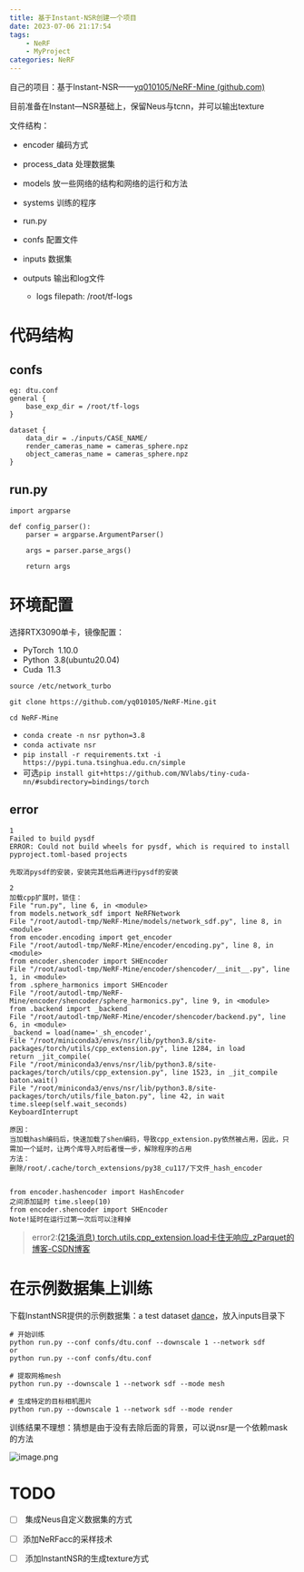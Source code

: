 ```yaml
---
title: 基于Instant-NSR创建一个项目
date: 2023-07-06 21:17:54
tags:
    - NeRF
    - MyProject
categories: NeRF
---
```


自己的项目：基于Instant-NSR——[yq010105/NeRF-Mine (github.com)](https://github.com/yq010105/NeRF-Mine)

<!-- more -->

目前准备在Instant—NSR基础上，保留Neus与tcnn，并可以输出texture

文件结构：
- encoder 编码方式
- process_data 处理数据集
- models 放一些网络的结构和网络的运行和方法
- systems 训练的程序
- run.py

- confs 配置文件
- inputs 数据集
- outputs 输出和log文件
    - logs filepath: /root/tf-logs

# 代码结构

## confs

```
eg: dtu.conf
general {
    base_exp_dir = /root/tf-logs
}

dataset {
    data_dir = ./inputs/CASE_NAME/
    render_cameras_name = cameras_sphere.npz
    object_cameras_name = cameras_sphere.npz
}
```

## run.py

```
import argparse

def config_parser():
    parser = argparse.ArgumentParser()
    
    args = parser.parse_args()
    
    return args
```

# 环境配置
选择RTX3090单卡，镜像配置：

- PyTorch  1.10.0
- Python  3.8(ubuntu20.04)
- Cuda  11.3

```
source /etc/network_turbo

git clone https://github.com/yq010105/NeRF-Mine.git

cd NeRF-Mine
```


- `conda create -n nsr python=3.8`
- `conda activate nsr`
- `pip install -r requirements.txt -i https://pypi.tuna.tsinghua.edu.cn/simple`
- 可选`pip install git+https://github.com/NVlabs/tiny-cuda-nn/#subdirectory=bindings/torch`

## error
```
1
Failed to build pysdf  
ERROR: Could not build wheels for pysdf, which is required to install pyproject.toml-based projects

先取消pysdf的安装，安装完其他后再进行pysdf的安装

2
加载cpp扩展时，锁住：
File "run.py", line 6, in <module>  
from models.network_sdf import NeRFNetwork  
File "/root/autodl-tmp/NeRF-Mine/models/network_sdf.py", line 8, in <module>  
from encoder.encoding import get_encoder  
File "/root/autodl-tmp/NeRF-Mine/encoder/encoding.py", line 8, in <module>  
from encoder.shencoder import SHEncoder  
File "/root/autodl-tmp/NeRF-Mine/encoder/shencoder/__init__.py", line 1, in <module>  
from .sphere_harmonics import SHEncoder  
File "/root/autodl-tmp/NeRF-Mine/encoder/shencoder/sphere_harmonics.py", line 9, in <module>  
from .backend import _backend  
File "/root/autodl-tmp/NeRF-Mine/encoder/shencoder/backend.py", line 6, in <module>  
_backend = load(name='_sh_encoder',  
File "/root/miniconda3/envs/nsr/lib/python3.8/site-packages/torch/utils/cpp_extension.py", line 1284, in load  
return _jit_compile(  
File "/root/miniconda3/envs/nsr/lib/python3.8/site-packages/torch/utils/cpp_extension.py", line 1523, in _jit_compile  
baton.wait()  
File "/root/miniconda3/envs/nsr/lib/python3.8/site-packages/torch/utils/file_baton.py", line 42, in wait  
time.sleep(self.wait_seconds)  
KeyboardInterrupt

原因：
当加载hash编码后，快速加载了shen编码，导致cpp_extension.py依然被占用，因此，只需加一个延时，让两个库导入时后者慢一步，解除程序的占用
方法：
删除/root/.cache/torch_extensions/py38_cu117/下文件_hash_encoder


from encoder.hashencoder import HashEncoder
之间添加延时 time.sleep(10)
from encoder.shencoder import SHEncoder
Note!延时在运行过第一次后可以注释掉
```

> error2:[(21条消息) torch.utils.cpp_extension.load卡住无响应_zParquet的博客-CSDN博客](https://blog.csdn.net/qq_38677322/article/details/109696077)

# 在示例数据集上训练

下载InstantNSR提供的示例数据集：a test dataset [dance](https://drive.google.com/drive/folders/180qoFqABXjBDwW2hHa14A6bmV-Sj1qqJ?usp=sharing)，放入inputs目录下

```
# 开始训练
python run.py --conf confs/dtu.conf --downscale 1 --network sdf
or
python run.py --conf confs/dtu.conf

# 提取网格mesh
python run.py --downscale 1 --network sdf --mode mesh

# 生成特定的目标相机图片
python run.py --downscale 1 --network sdf --mode render
```

训练结果不理想：猜想是由于没有去除后面的背景，可以说nsr是一个依赖mask的方法

![image.png](https://raw.githubusercontent.com/yq010105/Blog_images/main/pictures/20230710211129.png)


# TODO

- [ ]  集成Neus自定义数据集的方式
- [ ] 添加NeRFacc的采样技术

- [ ]  添加InstantNSR的生成texture方式